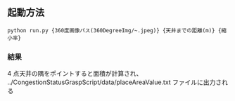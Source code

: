 ## 起動方法

```
python run.py {360度画像パス(360DegreeImg/~.jpeg)} {天井までの距離(m)} {縮小率}
```

### 結果

4 点天井の隅をポイントすると面積が計算され、  
../CongestionStatusGraspScript/data/placeAreaValue.txt ファイルに出力される

